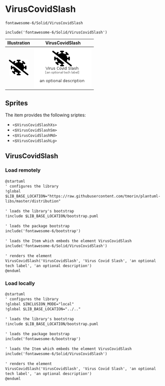 # VirusCovidSlash


```text
fontawesome-6/Solid/VirusCovidSlash
```

```text
include('fontawesome-6/Solid/VirusCovidSlash')
```



| Illustration | VirusCovidSlash |
| :---: | :---: |
| ![illustration for Illustration](../../fontawesome-6/Solid/VirusCovidSlash.png) | ![illustration for VirusCovidSlash](../../fontawesome-6/Solid/VirusCovidSlash.Local.png) |



## Sprites
The item provides the following sriptes:

- `<$VirusCovidSlashXs>`
- `<$VirusCovidSlashSm>`
- `<$VirusCovidSlashMd>`
- `<$VirusCovidSlashLg>`





## VirusCovidSlash

### Load remotely
```plantuml
@startuml
' configures the library
!global $LIB_BASE_LOCATION="https://raw.githubusercontent.com/tmorin/plantuml-libs/master/distribution"

' loads the library's bootstrap
!include $LIB_BASE_LOCATION/bootstrap.puml

' loads the package bootstrap
include('fontawesome-6/bootstrap')

' loads the Item which embeds the element VirusCovidSlash
include('fontawesome-6/Solid/VirusCovidSlash')

' renders the element
VirusCovidSlash('VirusCovidSlash', 'Virus Covid Slash', 'an optional tech label', 'an optional description')
@enduml
```

### Load locally
```plantuml
@startuml
' configures the library
!global $INCLUSION_MODE="local"
!global $LIB_BASE_LOCATION="../.."

' loads the library's bootstrap
!include $LIB_BASE_LOCATION/bootstrap.puml

' loads the package bootstrap
include('fontawesome-6/bootstrap')

' loads the Item which embeds the element VirusCovidSlash
include('fontawesome-6/Solid/VirusCovidSlash')

' renders the element
VirusCovidSlash('VirusCovidSlash', 'Virus Covid Slash', 'an optional tech label', 'an optional description')
@enduml
```

